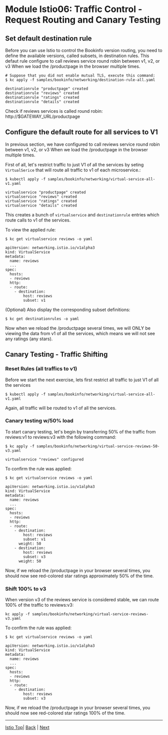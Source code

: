 # Module Istio06: Traffic Control - Request Routing and Canary Testing

## Set default destination rule
Before you can use Istio to control the Bookinfo version routing, you need to define the available versions, called subsets, in destination rules. This defaut rule configure to call reviews service round robin between v1, v2, or v3 When we load the /productpage in the browser multiple times.

```
# Suppose that you did not enable mutual TLS, execute this command:
$ kc apply -f samples/bookinfo/networking/destination-rule-all.yaml

destinationrule "productpage" created
destinationrule "reviews" created
destinationrule "ratings" created
destinationrule "details" created
```
Check if reviews services is called round robin: http://$GATEWAY_URL/productpage

## Configure the default route for all services to V1

In previous section, we have configured to call reviews service round robin between v1, v2, or v3 When we load the /productpage in the browser multiple times.

First of all, let's restrict traffic to just V1 of all the services by seting `VirtualSerice` that will route all traffic to v1 of each microservice.:

```
$ kubectl apply -f samples/bookinfo/networking/virtual-service-all-v1.yaml

virtualservice "productpage" created
virtualservice "reviews" created
virtualservice "ratings" created
virtualservice "details" created
```

This creates a bunch of `virtualservice` and `destinationrule` entries which route calls to v1 of the services.

To view the applied rule:
```
$ kc get virtualservice reviews -o yaml

apiVersion: networking.istio.io/v1alpha3
kind: VirtualService
metadata:
  name: reviews
  ...
spec:
  hosts:
  - reviews
  http:
  - route:
    - destination:
        host: reviews
        subset: v1
```

(Optional) Also display the corresponding subset definitions: 
```
$ kc get destinationrules -o yaml
```

Now when we reload the /productpage several times, we will ONLY be viewing the data from v1 of all the services, which means we will not see any ratings (any stars).



## Canary Testing - Traffic Shifting

### Reset Rules (all traffics to v1)
Before we start the next exercise, lets first restrict all traffic to just V1 of all the services

```
$ kubectl apply -f samples/bookinfo/networking/virtual-service-all-v1.yaml
```
Again, all traffic will be routed to v1 of all the services.

### Canary testing w/50% load

To start canary testing, let's begin by transferring 50% of the traffic from reviews:v1 to reviews:v3 with the following command:

```
$ kc apply -f samples/bookinfo/networking/virtual-service-reviews-50-v3.yaml

virtualservice "reviews" configured
```

To confirm the rule was applied:
```
$ kc get virtualservice reviews -o yaml

apiVersion: networking.istio.io/v1alpha3
kind: VirtualService
metadata:
  name: reviews
  ...
spec:
  hosts:
  - reviews
  http:
  - route:
    - destination:
        host: reviews
        subset: v1
      weight: 50
    - destination:
        host: reviews
        subset: v3
      weight: 50
```

Now, if we reload the /productpage in your browser several times, you should now see red-colored star ratings approximately 50% of the time.


### Shift 100% to v3

When version v3 of the reviews service is considered stable, we can route 100% of the traffic to reviews:v3:

```
kc apply -f samples/bookinfo/networking/virtual-service-reviews-v3.yaml
```

To confirm the rule was applied:
```
$ kc get virtualservice reviews -o yaml

apiVersion: networking.istio.io/v1alpha3
kind: VirtualService
metadata:
  name: reviews
  ...
spec:
  hosts:
  - reviews
  http:
  - route:
    - destination:
        host: reviews
        subset: v3
```

Now, if we reload the /productpage in your browser several times, you should now see red-colored star ratings 100% of the time.


---
[Istio Top](aks-202-istio-top.md)| [Back](istio-05-distributed-tracing.md) | [Next](istio-07-circuit-breaking.md)